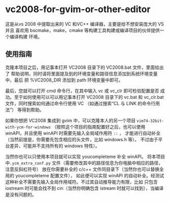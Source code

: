 # vc2008-for-gvim-or-other-editor

这是从vs 2008 中提取出来的 VC 和VC++ 编译器，主要是给不想安装庞大的 VS 并且
喜欢用 bscmake，make，cmake 等构建工具构建或编译项目的伙伴提供一个编译构建
环境。

## 使用指南

克隆本项目之后，用记事本打开 VC2008 目录下的 VC2008.bat 文件，里面给出了
帮助说明，同时请将里面提及到的环境变量和路径信息添加到系统环境变量中，最后
把 %VC2008_DIR 添加到 path 环境变量中即可。

最后，您就可以打开 cmd 命令行，在其中输入 vc 或 vc_clr 即可检验配置是否
成功。至于如何使用可以可以用记事本打开 VC2008 目录下的 vc.bat 和 vc_clr.bat 
文件，同时搜索如何通过命令行使用 VC （如通过搜索“CL 与 LINK 的命令行用法”）
等得到帮助。

如果你想把 VC2008 集成到 gvim 中，可以克隆本人的另一个项目 ```vim74-32bit-with-ycm-for-windows```
（按照这个项目的指南配置好之后，也可以使用 winAPI，并且使用 winAPI 时需要先输入全局域作用符 ```::``` ，
才能进行自动补全（当然前提是，你需要先包含相应的头文件，比如 windows.h 等）。
不过由于平台差异，可能并不支持所有的 windows 特性）。

当然你也可以只使用本项目就可以实现 youcompleteme 补全 winAPI。
将本项目中```.ycm_extra_conf.py``` 文件（需要修改其中的路径信息为你电脑中相应的路径，注意反斜杠符号）
放在你需要补全的 c/c++ 文件同目录下（当然你也可以替换全局的 youcompleteme 配置文件），
如此便可以实现 winAPI 的自动补全。经测试这种补全不需要先输入全局作用域符。不过其自动推导能力有限，比如
只包含 iostream 时可能会找不到 cin（当然你明确包含 istream 时就可以找到），当编译是没有问题的。
